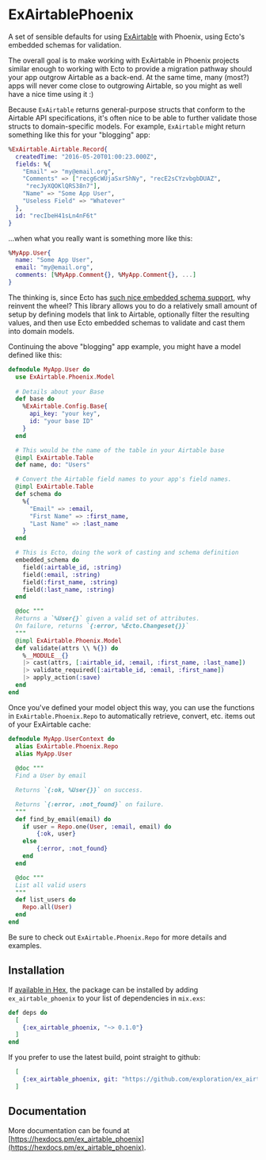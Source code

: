 # ExAirtablePhoenix

A set of sensible defaults for using [ExAirtable](https://github.com/exploration/ex_airtable) with Phoenix, using Ecto's embedded schemas for validation.

The overall goal is to make working with ExAirtable in Phoenix projects similar enough to working with Ecto to provide a migration pathway should your app outgrow Airtable as a back-end. At the same time, many (most?) apps will never come close to outgrowing Airtable, so you might as well have a nice time using it :)

Because `ExAirtable` returns general-purpose structs that conform to the Airtable API specifications, it's often nice to be able to further validate those structs to domain-specific models. For example, `ExAirtable` might return something like this for your "blogging" app:

```elixir
%ExAirtable.Airtable.Record{
  createdTime: "2016-05-20T01:00:23.000Z",
  fields: %{
    "Email" => "my@email.org",
    "Comments" => ["recg6cWUjaSxrShNy", "recE2sCYzvbgbDUAZ",
     "recJyXQOKlQRS38n7"],
    "Name" => "Some App User",
    "Useless Field" => "Whatever"
  },
  id: "recIbeH41sLn4nF6t"
}
```

...when what you really want is something more like this:

```elixir
%MyApp.User{
  name: "Some App User",
  email: "my@email.org",
  comments: [%MyApp.Comment{}, %MyApp.Comment{}, ...]
}
```

The thinking is, since Ecto has [such nice embedded schema support](https://hexdocs.pm/ecto/Ecto.Schema.html#content), why reinvent the wheel? This library allows you to do a relatively small amount of setup by defining models that link to Airtable, optionally filter the resulting values, and then use Ecto embedded schemas to validate and cast them into domain models.

Continuing the above "blogging" app example, you might have a model defined like this:

```elixir
defmodule MyApp.User do
  use ExAirtable.Phoenix.Model
  
  # Details about your Base
  def base do
    %ExAirtable.Config.Base{
      api_key: "your key",
      id: "your base ID"
    }
  end

  # This would be the name of the table in your Airtable base
  @impl ExAirtable.Table
  def name, do: "Users"

  # Convert the Airtable field names to your app's field names.
  @impl ExAirtable.Table
  def schema do
    %{
      "Email" => :email,
      "First Name" => :first_name,
      "Last Name" => :last_name
    }
  end

  # This is Ecto, doing the work of casting and schema definition
  embedded_schema do
    field(:airtable_id, :string)
    field(:email, :string)
    field(:first_name, :string)
    field(:last_name, :string)
  end

  @doc """
  Returns a `%User{}` given a valid set of attributes.
  On failure, returns `{:error, %Ecto.Changeset{}}`
  """
  @impl ExAirtable.Phoenix.Model
  def validate(attrs \\ %{}) do
    %__MODULE__{}
    |> cast(attrs, [:airtable_id, :email, :first_name, :last_name])
    |> validate_required([:airtable_id, :email, :first_name])
    |> apply_action(:save)
  end
end
```

Once you've defined your model object this way, you can use the functions in `ExAirtable.Phoenix.Repo` to automatically retrieve, convert, etc. items out of your ExAirtable cache:

```elixir
defmodule MyApp.UserContext do
  alias ExAirtable.Phoenix.Repo
  alias MyApp.User
  
  @doc """
  Find a User by email

  Returns `{:ok, %User{}}` on success.

  Returns `{:error, :not_found}` on failure.
  """
  def find_by_email(email) do
    if user = Repo.one(User, :email, email) do
        {:ok, user}
    else
        {:error, :not_found}
    end
  end

  @doc """
  List all valid users
  """
  def list_users do
    Repo.all(User)
  end
end
```

Be sure to check out `ExAirtable.Phoenix.Repo` for more details and examples.

## Installation

If [available in Hex](https://hex.pm/docs/publish), the package can be installed
by adding `ex_airtable_phoenix` to your list of dependencies in `mix.exs`:

```elixir
def deps do
  [
    {:ex_airtable_phoenix, "~> 0.1.0"}
  ]
end
```

If you prefer to use the latest build, point straight to github:

```elixir
  [
    {:ex_airtable_phoenix, git: "https://github.com/exploration/ex_airtable_phoenix.git"}
  ]
```

## Documentation

More documentation can be found at [https://hexdocs.pm/ex_airtable_phoenix](https://hexdocs.pm/ex_airtable_phoenix).
